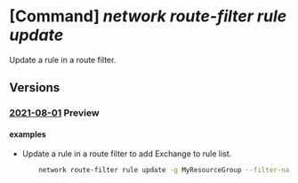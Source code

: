 # [Command] _network route-filter rule update_

Update a rule in a route filter.

## Versions

### [2021-08-01](/Resources/mgmt-plane/L3N1YnNjcmlwdGlvbnMve30vcmVzb3VyY2Vncm91cHMve30vcHJvdmlkZXJzL21pY3Jvc29mdC5uZXR3b3JrL3JvdXRlZmlsdGVycy97fS9yb3V0ZWZpbHRlcnJ1bGVzL3t9/2021-08-01.xml) **Preview**

<!-- mgmt-plane /subscriptions/{}/resourcegroups/{}/providers/microsoft.network/routefilters/{}/routefilterrules/{} 2021-08-01 -->

#### examples

- Update a rule in a route filter to add Exchange to rule list.
    ```bash
        network route-filter rule update -g MyResourceGroup --filter-name MyRouteFilter -n MyRouteFilterRule --add communities='12076:5010'
    ```
